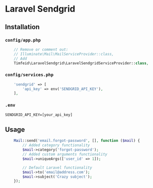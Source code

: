
# Laravel Sendgrid

## Installation

### `config/app.php`

```php
    // Remove or comment out:
    // Illuminate\Mail\MailServiceProvider::class,
    // Add
    Timfeid\LaravelSendgrid\LaravelSendgridServiceProvider::class,
```

### `config/services.php`
```php
    'sendgrid' => [
        'api_key' => env('SENDGRID_API_KEY'),
    ],
```
### `.env`
```
SENDGRID_API_KEY=[your_api_key]
```
## Usage

```php
    Mail::send('email.forgot-password', [], function ($mail) {
        // Added category functionality
        $mail->category('forgot-password');
        // Added custom arguments functionality
        $mail->uniqueArgs(['user_id' => 1]);

        // Default Laravel functionality
        $mail->to('email@address.com');
        $mail->subject('Crazy subject');
    });
```